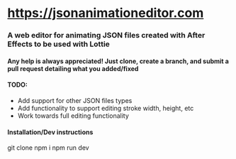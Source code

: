# https://jsonanimationeditor.com
### A web editor for animating JSON files created with After Effects to be used with Lottie
#### Any help is always appreciated! Just clone, create a branch, and submit a pull request detailing what you added/fixed
#### TODO:
- Add support for other JSON files types
- Add functionality to support editing stroke width, height, etc
- Work towards full editing functionality

#### Installation/Dev instructions
git clone
npm i
npm run dev
